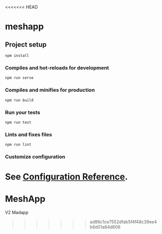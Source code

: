 <<<<<<< HEAD
# meshapp

## Project setup
```
npm install
```

### Compiles and hot-reloads for development
```
npm run serve
```

### Compiles and minifies for production
```
npm run build
```

### Run your tests
```
npm run test
```

### Lints and fixes files
```
npm run lint
```

### Customize configuration
See [Configuration Reference](https://cli.vuejs.org/config/).
=======
# MeshApp
V2 Madapp
>>>>>>> ad86c1ce7552dfab5f4f48c39ee4b6d01a84d606
